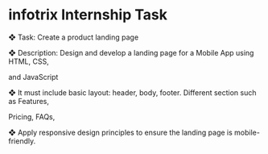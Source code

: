 # infotrix Internship Task

❖ Task: Create a product landing page

❖ Description: Design and develop a landing page for a Mobile App using HTML, CSS,

and JavaScript

❖ It must include basic layout: header, body, footer. Different section such as Features,

Pricing, FAQs,

❖ Apply responsive design principles to ensure the landing page is mobile-friendly.
